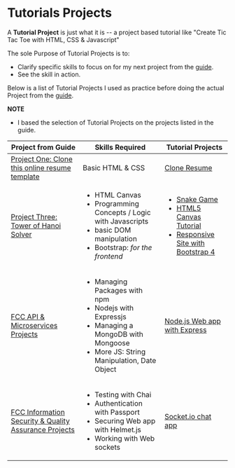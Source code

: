 # Tutorials Projects


A **Tutorial Project** is just what it is -- a project based tutorial like "Create Tic Tac Toe with HTML, CSS & Javascript"

The sole Purpose of Tutorial Projects is to:
* Clarify specific skills to focus on for my next project from the [guide](https://github.com/P1xt/p1xt-guides/blob/master/cs-wd.md).
* See the skill in action.

Below is a list of Tutorial Projects I used as practice before doing the actual Project from the [guide](https://github.com/P1xt/p1xt-guides/blob/master/cs-wd.md).

**NOTE**
* I based the selection of Tutorial Projects on the projects listed in the guide.


| Project from Guide | Skills Required | Tutorial Projects  |
| --- | --- | --- |
| [Project One: Clone this online resume template](https://creativemarket.com/ikonome/686585-Material-Resume-Blue/screenshots/#screenshot3) | Basic HTML & CSS | [Clone Resume](https://www.youtube.com/watch?v=jJuHQNULXGs&list=PLsIkqR8inizt8SpD6utVTPhy8gFQzQNug) |
| [Project Three: Tower of Hanoi Solver]() |<ul><li> HTML Canvas</li><li>Programming Concepts / Logic with Javascripts</li><li>basic DOM manipulation</li><li>Bootstrap: *for the frontend*</li></ul> | <ul><li>[Snake Game](https://www.youtube.com/watch?v=XccOs0tWngg&index=18&list=PLDmvslp_VR0wkiclky6vj6SSDx-N2QE9z)</li><li>[HTML5 Canvas Tutorial](https://www.youtube.com/watch?v=yq2au9EfeRQ&index=3&list=PLpPnRKq7eNW3We9VdCfx9fprhqXHwTPXL)</li><li>[Responsive Site with Bootstrap 4](https://www.youtube.com/watch?v=9cKsq14Kfsw)</li></u> |
| [FCC API & Microservices Projects](https://learn.freecodecamp.org/) | <ul><li>Managing Packages with npm</li><li>Nodejs with Expressjs</li><li>Managing a MongoDB with Mongoose</li><li>More JS: String Manipulation, Date Object</li></ul> | [Node.js Web app with Express](https://www.safaribooksonline.com/videos/node-js-web-apps/9781491958940/9781491958940-video242242) |
| [FCC Information Security & Quality Assurance Projects](https://learn.freecodecamp.org/) | <ul><li>Testing with Chai</li><li>Authentication with Passport</li><li>Securing Web app with Helmet.js</li><li>Working with Web sockets</li></ul>| [Socket.io chat app](https://www.youtube.com/watch?v=8Y6mWhcdSUM) |
